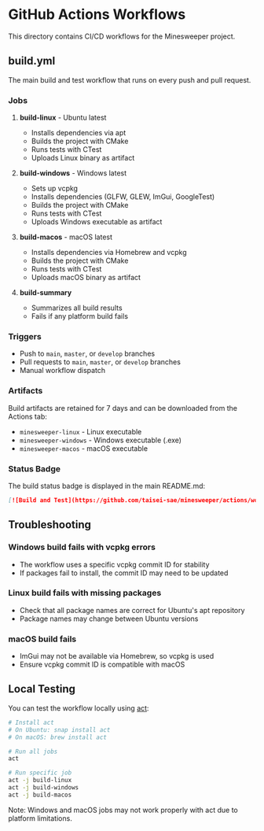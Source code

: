 # GitHub Actions Workflows

This directory contains CI/CD workflows for the Minesweeper project.

## build.yml

The main build and test workflow that runs on every push and pull request.

### Jobs

1. **build-linux** - Ubuntu latest
   - Installs dependencies via apt
   - Builds the project with CMake
   - Runs tests with CTest
   - Uploads Linux binary as artifact

2. **build-windows** - Windows latest
   - Sets up vcpkg
   - Installs dependencies (GLFW, GLEW, ImGui, GoogleTest)
   - Builds the project with CMake
   - Runs tests with CTest
   - Uploads Windows executable as artifact

3. **build-macos** - macOS latest
   - Installs dependencies via Homebrew and vcpkg
   - Builds the project with CMake
   - Runs tests with CTest
   - Uploads macOS binary as artifact

4. **build-summary**
   - Summarizes all build results
   - Fails if any platform build fails

### Triggers

- Push to `main`, `master`, or `develop` branches
- Pull requests to `main`, `master`, or `develop` branches
- Manual workflow dispatch

### Artifacts

Build artifacts are retained for 7 days and can be downloaded from the Actions tab:
- `minesweeper-linux` - Linux executable
- `minesweeper-windows` - Windows executable (.exe)
- `minesweeper-macos` - macOS executable

### Status Badge

The build status badge is displayed in the main README.md:

```markdown
[![Build and Test](https://github.com/taisei-sae/minesweeper/actions/workflows/build.yml/badge.svg)](https://github.com/taisei-sae/minesweeper/actions/workflows/build.yml)
```

## Troubleshooting

### Windows build fails with vcpkg errors
- The workflow uses a specific vcpkg commit ID for stability
- If packages fail to install, the commit ID may need to be updated

### Linux build fails with missing packages
- Check that all package names are correct for Ubuntu's apt repository
- Package names may change between Ubuntu versions

### macOS build fails
- ImGui may not be available via Homebrew, so vcpkg is used
- Ensure vcpkg commit ID is compatible with macOS

## Local Testing

You can test the workflow locally using [act](https://github.com/nektos/act):

```bash
# Install act
# On Ubuntu: snap install act
# On macOS: brew install act

# Run all jobs
act

# Run specific job
act -j build-linux
act -j build-windows
act -j build-macos
```

Note: Windows and macOS jobs may not work properly with act due to platform limitations.
